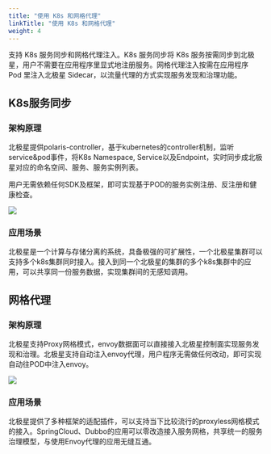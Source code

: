 ```yaml
---
title: "使用 K8s 和网格代理"
linkTitle: "使用 K8s 和网格代理"
weight: 4
---
```


支持 K8s 服务同步和网格代理注入。K8s 服务同步将 K8s 服务按需同步到北极星，用户不需要在应用程序里显式地注册服务。网格代理注入按需在应用程序 Pod 里注入北极星 Sidecar，以流量代理的方式实现服务发现和治理功能。

## K8s服务同步

### 架构原理

北极星提供polaris-controller，基于kubernetes的controller机制，监听service&pod事件，将K8s Namespace, Service以及Endpoint，实时同步成北极星对应的命名空间、服务、服务实例列表。

用户无需依赖任何SDK及框架，即可实现基于POD的服务实例注册、反注册和健康检查。

![](../图片/K8s服务同步.png)

### 应用场景

北极星是一个计算与存储分离的系统，具备极强的可扩展性，一个北极星集群可以支持多个k8s集群同时接入。接入到同一个北极星的集群的多个k8s集群中的应用，可以共享同一份服务数据，实现集群间的无感知调用。

## 网格代理

### 架构原理

北极星支持Proxy网格模式，envoy数据面可以直接接入北极星控制面实现服务发现和治理。北极星支持自动注入envoy代理，用户程序无需做任何改动，即可实现自动往POD中注入envoy。

![](../图片/网格代理.png)

### 应用场景

北极星提供了多种框架的适配插件，可以支持当下比较流行的proxyless网格模式的接入。SpringCloud、Dubbo的应用可以零改造接入服务网格，共享统一的服务治理模型，与使用Envoy代理的应用无缝互通。
